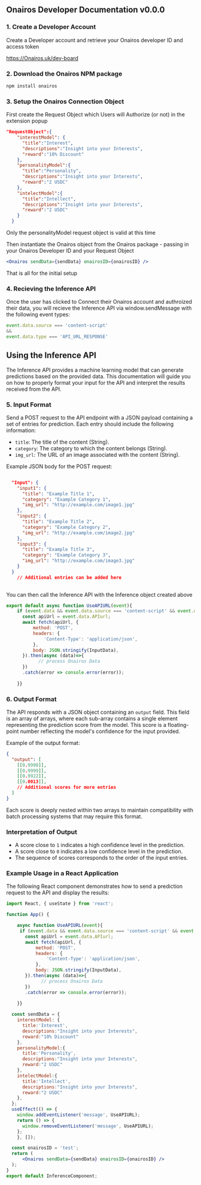 
## Onairos Developer Documentation v0.0.0

### 1. Create a Developer Account

Create a Developer account and retrieve your Onairos developer ID and access token

https://Onairos.uk/dev-board

### 2. Download the Onairos NPM package

```bash
npm install onairos
```

### 3. Setup the Onairos Connection Object

First create the Request Object which Users will Authorize (or not) in the extension popup
```json
"RequestObject":{ 
    "interestModel": {
      "title":"Interest",
      "descriptions":"Insight into your Interests",
      "reward":"10% Discount"
    },
    "personalityModel":{
      "title":"Personality",
      "descriptions":"Insight into your Interests",
      "reward":"2 USDC"
    },
    "intelectModel":{
      "title":"Intellect",
      "descriptions":"Insight into your Interests",
      "reward":"2 USDC"
    }
  }

```
Only the personalityModel request object is valid at this time

  Then instantiate the Onairos object from the Onairos package - passing in your Onairos Developer ID and your Request Object
  ```jsx
  <Onairos sendData={sendData} onairosID={onairosID} />
  ```

That is all for the initial setup

### 4. Recieving the Inference API

Once the user has clicked to Connect their Onairos account and authroized their data, you will recieve the Inference API via window.sendMessage with the following event types:
```jsx
event.data.source === 'content-script'
&&
event.data.type === 'API_URL_RESPONSE'
```

## Using the Inference API

The Inference API provides a machine learning model that can generate predictions based on the provided data. This documentation will guide you on how to properly format your input for the API and interpret the results received from the API.

### 5. Input Format

Send a POST request to the API endpoint with a JSON payload containing a set of entries for prediction. Each entry should include the following information:

- `title`: The title of the content (String).
- `category`: The category to which the content belongs (String).
- `img_url`: The URL of an image associated with the content (String).

Example JSON body for the POST request:

```json

  "Input": {
    "input1": {
      "title": "Example Title 1",
      "category": "Example Category 1",
      "img_url": "http://example.com/image1.jpg"
    },
    "input2": {
      "title": "Example Title 2",
      "category": "Example Category 2",
      "img_url": "http://example.com/image2.jpg"
    },
    "input3": {
      "title": "Example Title 3",
      "category": "Example Category 3",
      "img_url": "http://example.com/image3.jpg"
    }
  }
    // Additional entries can be added here
  

```

You can then call the Inference API with the Inference object created above

```jsx
export default async function UseAPIURL(event){
    if (event.data && event.data.source === 'content-script' && event.data.type === 'API_URL_RESPONSE') {
      const apiUrl = event.data.APIurl;
      await fetch(apiUrl, {
          method: 'POST',
          headers: {
              'Content-Type': 'application/json',
          },
          body: JSON.stringify(InputData),
      }).then(async (data)=>{
            // process Onairos Data
      })
      .catch(error => console.error(error));
      
    }}
```

### 6. Output Format

The API responds with a JSON object containing an `output` field. This field is an array of arrays, where each sub-array contains a single element representing the prediction score from the model. This score is a floating-point number reflecting the model's confidence for the input provided.

Example of the output format:

```json
{
  "output": [
    [[0.9998]],
    [[0.9999]],
    [[0.9922]],
    [[0.0013]],
    // Additional scores for more entries
  ]
}
```

Each score is deeply nested within two arrays to maintain compatibility with batch processing systems that may require this format.

### Interpretation of Output

- A score close to `1` indicates a high confidence level in the prediction.
- A score close to `0` indicates a low confidence level in the prediction.
- The sequence of scores corresponds to the order of the input entries.

### Example Usage in a React Application

The following React component demonstrates how to send a prediction request to the API and display the results:

```jsx
import React, { useState } from 'react';

function App() {

    async function UseAPIURL(event){
     if (event.data && event.data.source === 'content-script' && event.data.type === 'API_URL_RESPONSE') {
       const apiUrl = event.data.APIurl;
       await fetch(apiUrl, {
           method: 'POST',
           headers: {
               'Content-Type': 'application/json',
           },
           body: JSON.stringify(InputData),
       }).then(async (data)=>{
             // process Onairos Data
       })
       .catch(error => console.error(error));
      
    }}

  const sendData = {
    interestModel: {
      title:'Interest',
      descriptions:"Insight into your Interests",
      reward:"10% Discount"
    },
    personalityModel:{
      title:'Personality',
      descriptions:"Insight into your Interests",
      reward:"2 USDC"
    },
    intelectModel:{
      title:'Intellect',
      descriptions:"Insight into your Interests",
      reward:"2 USDC"
    },
  };
  useEffect(() => {
    window.addEventListener('message', UseAPIURL);
    return () => {
      window.removeEventListener('message', UseAPIURL);
    };
    }, []);

  const onairosID = 'test';
  return (
      <Onairos sendData={sendData} onairosID={onairosID} />
  );
}
export default InferenceComponent;

